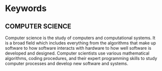# Keywords
## COMPUTER SCIENCE 
Computer science is the study of computers and computational systems. It is a broad field which includes everything from the algorithms that make up software to how software interacts with hardware to how well software is developed and designed. Computer scientists use various mathematical algorithms, coding procedures, and their expert programming skills to study computer processes and develop new software and systems.

